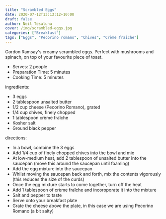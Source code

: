 ```yaml
---
title: "Scrambled Eggs"
date: 2020-07-12T13:13:12+10:00
draft: false
author: Neil Tesaluna
cover: /img/scrambled-eggs.jpg
categories: ["Breakfast"]
tags: ["Eggs", "Pecorino romano", "Chives", "Crème fraîche"]
---
```


Gordon Ramsay's creamy scrambled eggs. Perfect with mushrooms and spinach, on top of your favourite piece of toast.

<!--more-->

- Serves: 2 people
- Preparation Time: 5 minutes
- Cooking Time: 5 minutes

ingredients:
- 3 eggs
- 2 tablespoon unsalted butter
- 1/2 cup cheese (Pecorino Romano), grated
- 1/4 cup chives, finely chopped
- 1 tablespoon crème fraîche
- Kosher salt
- Ground black pepper

directions:
- In a bowl, combine the 3 eggs
- Add 1/4 cup of finely chopped chives into the bowl and mix
- At low-medium heat, add 2 tablespoon of unsalted butter into the saucepan (move this around the saucepan until foaming)
- Add the egg mixture into the saucepan
- Whilst moving the saucepan back and forth, mix the contents vigorously (this reduces the size of the curds)
- Once the egg mixture starts to come together, turn off the heat
- Add 1 tablespoon of crème fraîche and incoroporate it into the mixture
- Salt and pepper to taste
- Serve onto your breakfast plate
- Grate the cheese above the plate, in this case we are using Pecorino Romano (a bit salty)
